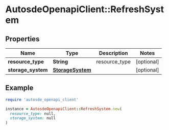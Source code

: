 # AutosdeOpenapiClient::RefreshSystem

## Properties

| Name | Type | Description | Notes |
| ---- | ---- | ----------- | ----- |
| **resource_type** | **String** | resource_type | [optional] |
| **storage_system** | [**StorageSystem**](StorageSystem.md) |  | [optional] |

## Example

```ruby
require 'autosde_openapi_client'

instance = AutosdeOpenapiClient::RefreshSystem.new(
  resource_type: null,
  storage_system: null
)
```

